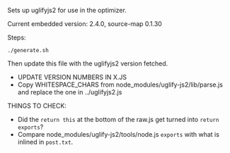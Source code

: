 Sets up uglifyjs2 for use in the optimizer.

Current embedded version: 2.4.0, source-map 0.1.30

Steps:

    ./generate.sh

Then update this file with the uglifyjs2 version fetched.

* UPDATE VERSION NUMBERS IN X.JS
* Copy WHITESPACE_CHARS from node_modules/uglify-js2/lib/parse.js and replace the one in ../uglifyjs2.js

THINGS TO CHECK:

* Did the `return this` at the bottom of the raw.js get turned into
`return exports`?
* Compare node_modules/uglify-js2/tools/node.js `exports` with what is inlined
in `post.txt`.
